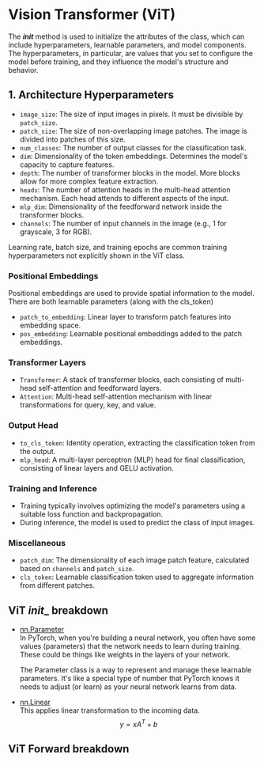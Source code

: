 # Vision Transformer (ViT) 
The ___init___ method is used to initialize the attributes of the class, which can include hyperparameters, learnable parameters, and model components. The hyperparameters, in particular, are values that you set to configure the model before training, and they influence the model's structure and behavior.
## 1. Architecture Hyperparameters
- `image_size`: The size of input images in pixels. It must be divisible by `patch_size`.
- `patch_size`: The size of non-overlapping image patches. The image is divided into patches of this size.
- `num_classes`: The number of output classes for the classification task.
- `dim`: Dimensionality of the token embeddings. Determines the model's capacity to capture features.
- `depth`: The number of transformer blocks in the model. More blocks allow for more complex feature extraction.
- `heads`: The number of attention heads in the multi-head attention mechanism. Each head attends to different aspects of the input.
- `mlp_dim`: Dimensionality of the feedforward network inside the transformer blocks.
- `channels`: The number of input channels in the image (e.g., 1 for grayscale, 3 for RGB).

Learning rate, batch size, and training epochs are common training hyperparameters not explicitly shown in the ViT class. 


### Positional Embeddings
Positional embeddings are used to provide spatial information to the model. There are both learnable parameters (along with the cls_token)
- `patch_to_embedding`: Linear layer to transform patch features into embedding space.
- `pos_embedding`: Learnable positional embeddings added to the patch embeddings.

### Transformer Layers
- `Transformer`: A stack of transformer blocks, each consisting of multi-head self-attention and feedforward layers.
- `Attention`: Multi-head self-attention mechanism with linear transformations for query, key, and value.

### Output Head
- `to_cls_token`: Identity operation, extracting the classification token from the output.
- `mlp_head`: A multi-layer perceptron (MLP) head for final classification, consisting of linear layers and GELU activation.

### Training and Inference
- Training typically involves optimizing the model's parameters using a suitable loss function and backpropagation.
- During inference, the model is used to predict the class of input images.

### Miscellaneous
- `patch_dim`: The dimensionality of each image patch feature, calculated based on `channels` and `patch_size`.
- `cls_token`: Learnable classification token used to aggregate information from different patches.

## ViT _init__ breakdown
- [nn.Parameter](https://pytorch.org/docs/stable/generated/torch.nn.parameter.Parameter.html) \
    In PyTorch, when you're building a neural network, you often have some values (parameters) that the network needs to learn during training. These could be things like weights in the layers of your network.


    The Parameter class is a way to represent and manage these learnable parameters. It's like a special type of number that PyTorch knows it needs to adjust (or learn) as your neural network learns from data.
- [nn.Linear](https://pytorch.org/docs/stable/generated/torch.nn.Linear.html)\
This applies linear transformation to the incoming data.
$$ y = {xA^T + b } $$


## ViT Forward breakdown